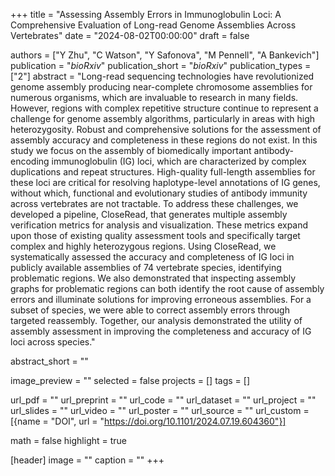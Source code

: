 +++
title = "Assessing Assembly Errors in Immunoglobulin Loci: A Comprehensive Evaluation of Long-read Genome Assemblies Across Vertebrates"
date = "2024-08-02T00:00:00"
draft = false

authors = ["Y Zhu", "C Watson", "Y Safonova", "M Pennell", "A Bankevich"]
publication = "_bioRxiv_"
publication_short = "_bioRxiv_"
publication_types = ["2"]
abstract = "Long-read sequencing technologies have revolutionized genome assembly producing near-complete chromosome assemblies for numerous organisms, which are invaluable to research in many fields. However, regions with complex repetitive structure continue to represent a challenge for genome assembly algorithms, particularly in areas with high heterozygosity. Robust and comprehensive solutions for the assessment of assembly accuracy and completeness in these regions do not exist. In this study we focus on the assembly of biomedically important antibody-encoding immunoglobulin (IG) loci, which are characterized by complex duplications and repeat structures. High-quality full-length assemblies for these loci are critical for resolving haplotype-level annotations of IG genes, without which, functional and evolutionary studies of antibody immunity across vertebrates are not tractable. To address these challenges, we developed a pipeline, CloseRead, that generates multiple assembly verification metrics for analysis and visualization. These metrics expand upon those of existing quality assessment tools and specifically target complex and highly heterozygous regions. Using CloseRead, we systematically assessed the accuracy and completeness of IG loci in publicly available assemblies of 74 vertebrate species, identifying problematic regions. We also demonstrated that inspecting assembly graphs for problematic regions can both identify the root cause of assembly errors and illuminate solutions for improving erroneous assemblies. For a subset of species, we were able to correct assembly errors through targeted reassembly. Together, our analysis demonstrated the utility of assembly assessment in improving the completeness and accuracy of IG loci across species."

abstract_short = ""

image_preview = ""
selected = false
projects = []
tags = []

url_pdf = ""
url_preprint = ""
url_code = ""
url_dataset = ""
url_project = ""
url_slides = ""
url_video = ""
url_poster = ""
url_source = ""
url_custom = [{name = "DOI", url = "https://doi.org/10.1101/2024.07.19.604360"}]

math = false
highlight = true

[header]
image = ""
caption = ""
+++
